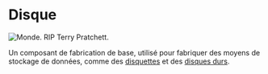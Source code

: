 # Disque

![Monde. RIP Terry Pratchett.](oredict:oc:materialDisk)

Un composant de fabrication de base, utilisé pour fabriquer des moyens de stockage de données, comme des [disquettes](floppy.md) et des [disques durs](hdd1.md).
